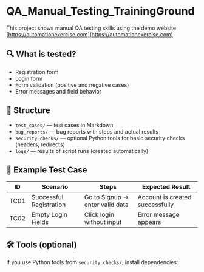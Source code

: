 # QA_Manual_Testing_TrainingGround

This project shows manual QA testing skills using the demo website [https://automationexercise.com](https://automationexercise.com).

## 🔍 What is tested?

- Registration form
- Login form
- Form validation (positive and negative cases)
- Error messages and field behavior

## 📁 Structure

- `test_cases/` — test cases in Markdown
- `bug_reports/` — bug reports with steps and actual results
- `security_checks/` — optional Python tools for basic security checks (headers, redirects)
- `logs/` — results of script runs (created automatically)

## 🧪 Example Test Case

| ID   | Scenario               | Steps                              | Expected Result                 |
|------|------------------------|-------------------------------------|----------------------------------|
| TC01 | Successful Registration | Go to Signup → enter valid data     | Account is created successfully |
| TC02 | Empty Login Fields     | Click login without input           | Error message appears            |

## 🛠 Tools (optional)

If you use Python tools from `security_checks/`, install dependencies:

